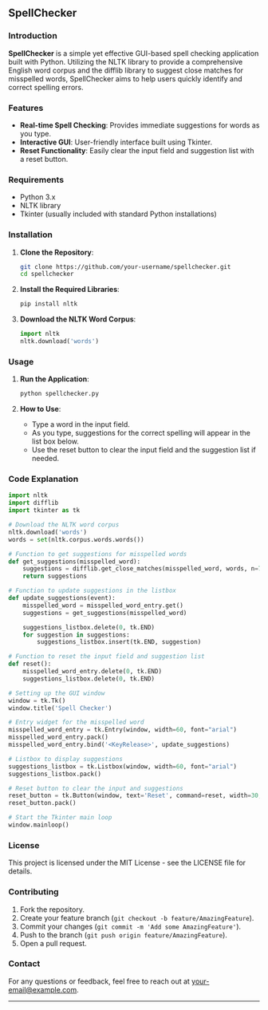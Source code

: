 ## SpellChecker

### Introduction

**SpellChecker** is a simple yet effective GUI-based spell checking application built with Python. Utilizing the NLTK library to provide a comprehensive English word corpus and the difflib library to suggest close matches for misspelled words, SpellChecker aims to help users quickly identify and correct spelling errors.

### Features

- **Real-time Spell Checking**: Provides immediate suggestions for words as you type.
- **Interactive GUI**: User-friendly interface built using Tkinter.
- **Reset Functionality**: Easily clear the input field and suggestion list with a reset button.

### Requirements

- Python 3.x
- NLTK library
- Tkinter (usually included with standard Python installations)

### Installation

1. **Clone the Repository**:
    ```sh
    git clone https://github.com/your-username/spellchecker.git
    cd spellchecker
    ```

2. **Install the Required Libraries**:
    ```sh
    pip install nltk
    ```

3. **Download the NLTK Word Corpus**:
    ```python
    import nltk
    nltk.download('words')
    ```

### Usage

1. **Run the Application**:
    ```sh
    python spellchecker.py
    ```

2. **How to Use**:
    - Type a word in the input field.
    - As you type, suggestions for the correct spelling will appear in the list box below.
    - Use the reset button to clear the input field and the suggestion list if needed.

### Code Explanation

```python
import nltk
import difflib
import tkinter as tk

# Download the NLTK word corpus
nltk.download('words')
words = set(nltk.corpus.words.words())

# Function to get suggestions for misspelled words
def get_suggestions(misspelled_word):
    suggestions = difflib.get_close_matches(misspelled_word, words, n=7, cutoff=0.1)
    return suggestions

# Function to update suggestions in the listbox
def update_suggestions(event):
    misspelled_word = misspelled_word_entry.get()
    suggestions = get_suggestions(misspelled_word)

    suggestions_listbox.delete(0, tk.END)
    for suggestion in suggestions:
        suggestions_listbox.insert(tk.END, suggestion)

# Function to reset the input field and suggestion list
def reset():
    misspelled_word_entry.delete(0, tk.END)
    suggestions_listbox.delete(0, tk.END)

# Setting up the GUI window
window = tk.Tk()
window.title('Spell Checker')

# Entry widget for the misspelled word
misspelled_word_entry = tk.Entry(window, width=60, font="arial")
misspelled_word_entry.pack()
misspelled_word_entry.bind('<KeyRelease>', update_suggestions)

# Listbox to display suggestions
suggestions_listbox = tk.Listbox(window, width=60, font="arial")
suggestions_listbox.pack()

# Reset button to clear the input and suggestions
reset_button = tk.Button(window, text='Reset', command=reset, width=30, background="pink", font="arial")
reset_button.pack()

# Start the Tkinter main loop
window.mainloop()
```

### License

This project is licensed under the MIT License - see the LICENSE file for details.

### Contributing

1. Fork the repository.
2. Create your feature branch (`git checkout -b feature/AmazingFeature`).
3. Commit your changes (`git commit -m 'Add some AmazingFeature'`).
4. Push to the branch (`git push origin feature/AmazingFeature`).
5. Open a pull request.

### Contact

For any questions or feedback, feel free to reach out at your-email@example.com.

---
